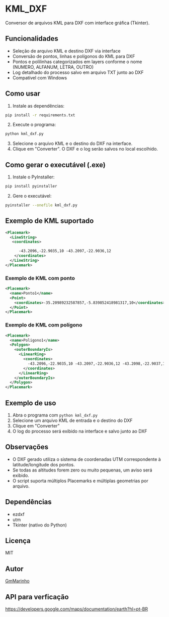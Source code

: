 
# KML_DXF

Conversor de arquivos KML para DXF com interface gráfica (Tkinter).

## Funcionalidades
- Seleção de arquivo KML e destino DXF via interface
- Conversão de pontos, linhas e polígonos do KML para DXF
- Pontos e polilinhas categorizados em layers conforme o nome (NUMERO, ALFANUM, LETRA, OUTRO)
- Log detalhado do processo salvo em arquivo TXT junto ao DXF
- Compatível com Windows

## Como usar
1. Instale as dependências:
  ```bash
  pip install -r requirements.txt
  ```
2. Execute o programa:
  ```bash
  python kml_dxf.py
  ```
3. Selecione o arquivo KML e o destino do DXF na interface.
4. Clique em "Converter". O DXF e o log serão salvos no local escolhido.

## Como gerar o executável (.exe)
1. Instale o PyInstaller:
  ```bash
  pip install pyinstaller
  ```
2. Gere o executável:
  ```bash
  pyinstaller --onefile kml_dxf.py
  ```

## Exemplo de KML suportado
```xml
<Placemark>
  <LineString>
   <coordinates>

      -43.2096,-22.9035,10 -43.2097,-22.9036,12
    </coordinates>
  </LineString>
</Placemark>
```

### Exemplo de KML com ponto
```xml
<Placemark>
  <name>Ponto1</name>
  <Point>
    <coordinates>-35.20989232587857,-5.839852418981317,10</coordinates>
  </Point>
</Placemark>
```

### Exemplo de KML com polígono
```xml
<Placemark>
  <name>Poligono1</name>
  <Polygon>
    <outerBoundaryIs>
      <LinearRing>
        <coordinates>
          -43.2096,-22.9035,10 -43.2097,-22.9036,12 -43.2098,-22.9037,15 -43.2096,-22.9035,10
        </coordinates>
      </LinearRing>
    </outerBoundaryIs>
  </Polygon>
</Placemark>
```

## Exemplo de uso
1. Abra o programa com `python kml_dxf.py`
2. Selecione um arquivo KML de entrada e o destino do DXF
3. Clique em "Converter"
4. O log do processo será exibido na interface e salvo junto ao DXF


## Observações
- O DXF gerado utiliza o sistema de coordenadas UTM correspondente à latitude/longitude dos pontos.
- Se todas as altitudes forem zero ou muito pequenas, um aviso será exibido.
- O script suporta múltiplos Placemarks e múltiplas geometrias por arquivo.

## Dependências
- ezdxf
- utm
- Tkinter (nativo do Python)

## Licença
MIT

## Autor
[GmMarinho](https://github.com/GmMarinho)

## API para verficação
https://developers.google.com/maps/documentation/earth?hl=pt-BR
